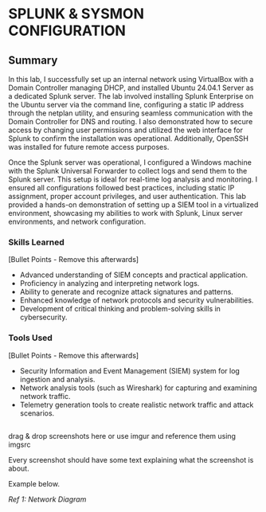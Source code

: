 # SPLUNK & SYSMON CONFIGURATION

## Summary
In this lab, I successfully set up an internal network using VirtualBox with a Domain Controller managing DHCP, and installed Ubuntu 24.04.1 Server as a dedicated Splunk server. The lab involved installing Splunk Enterprise on the Ubuntu server via the command line, configuring a static IP address through the netplan utility, and ensuring seamless communication with the Domain Controller for DNS and routing. I also demonstrated how to secure access by changing user permissions and utilized the web interface for Splunk to confirm the installation was operational. Additionally, OpenSSH was installed for future remote access purposes.

Once the Splunk server was operational, I configured a Windows machine with the Splunk Universal Forwarder to collect logs and send them to the Splunk server. This setup is ideal for real-time log analysis and monitoring. I ensured all configurations followed best practices, including static IP assignment, proper account privileges, and user authentication. This lab provided a hands-on demonstration of setting up a SIEM tool in a virtualized environment, showcasing my abilities to work with Splunk, Linux server environments, and network configuration.

### Skills Learned
[Bullet Points - Remove this afterwards]

- Advanced understanding of SIEM concepts and practical application.
- Proficiency in analyzing and interpreting network logs.
- Ability to generate and recognize attack signatures and patterns.
- Enhanced knowledge of network protocols and security vulnerabilities.
- Development of critical thinking and problem-solving skills in cybersecurity.

### Tools Used
[Bullet Points - Remove this afterwards]

- Security Information and Event Management (SIEM) system for log ingestion and analysis.
- Network analysis tools (such as Wireshark) for capturing and examining network traffic.
- Telemetry generation tools to create realistic network traffic and attack scenarios.

## 
drag & drop screenshots here or use imgur and reference them using imgsrc

Every screenshot should have some text explaining what the screenshot is about.

Example below.

*Ref 1: Network Diagram*
